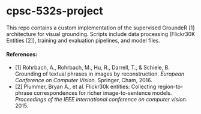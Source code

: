# cpsc-532s-project

This repo contains a custom implementation of the supervised GroundeR [1] architecture for visual grounding. Scripts include data processing (Flickr30K Entities [2]), training and evaluation pipelines, and model files. 




#### References:
- [1] Rohrbach, A., Rohrbach, M., Hu, R., Darrell, T., & Schiele, B. Grounding of textual phrases in images by reconstruction. *European Conference on Computer Vision*. Springer, Cham, 2016.
- [2] Plummer, Bryan A., et al. Flickr30k entities: Collecting region-to-phrase correspondences for richer image-to-sentence models. *Proceedings of the IEEE international conference on computer vision.* 2015.
